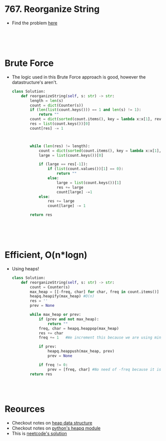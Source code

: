 # 767. Reorganize String

- Find the problem [here](https://leetcode.com/problems/reorganize-string/description/)

<br>
<br>
<br>

# Brute Force

- The logic used in this Brute Force approach is good, however the datastructure's aren't.

  ```py
  class Solution:
      def reorganizeString(self, s: str) -> str:
          length = len(s)
          count = dict(Counter(s))
          if (len(list(count.keys())) == 1 and len(s) != 1):
              return ""
          count = dict(sorted(count.items(), key = lambda x:x[1], reverse = True))
          res = list(count.keys())[0]
          count[res] -= 1



          while (len(res) != length):
              count = dict(sorted(count.items(), key = lambda x:x[1], reverse = True))
              large = list(count.keys())[0]

              if (large == res[-1]):
                  if (list(count.values())[1] == 0):
                      return ""
                  else:
                      large = list(count.keys())[1]
                      res += large
                      count[large] -=1
              else:
                  res += large
                  count[large] -= 1

          return res
  ```

<br>
<br>
<br>

# Efficient, O(n\*logn)

- Using heaps!

  ```py
  class Solution:
      def reorganizeString(self, s: str) -> str:
          count = Counter(s)
          max_heap = [[-freq, char] for char, freq in count.items()]
          heapq.heapify(max_heap) #O(n)
          res = ''
          prev = None

          while max_heap or prev:
              if (prev and not max_heap):
                  return ""
              freq, char = heapq.heappop(max_heap)
              res += char
              freq += 1   #We increment this because we are using min_heap as max_heap

              if prev:
                  heapq.heappush(max_heap, prev)
                  prev = None

              if freq != 0:
                  prev = [freq, char] #No need of -freq because it is already calculated above
          return res
  ```

<br>
<br>

# Reources

- Checkout notes on [heap data structure](https://github.com/agneshraok/notes/blob/main/engineering/software-engineering/data-structures-and-algorithms/data-structures/06-heap.md)
- Checkout notes on [python's heapq module](https://github.com/agneshraok/notes/blob/main/engineering/software-engineering/programming-languages/python/07-modules/heapq.md)
- This is [neetcode's solution](https://youtu.be/2g_b1aYTHeg?si=nDQHCgMY4DNHV6La)
